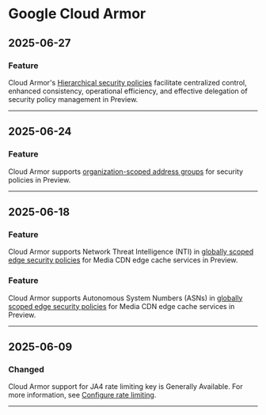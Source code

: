 # Google Cloud Armor

## 2025-06-27

### Feature

Cloud Armor's [Hierarchical security policies](https://cloud.google.com/armor/docs/hierarchical-policies-overview) facilitate centralized control, enhanced consistency, operational efficiency, and effective delegation of security policy management in Preview.

---
## 2025-06-24

### Feature

Cloud Armor supports [organization-scoped address groups](https://cloud.google.com/armor/docs/address-groups-overview#organization-scoped-address-group) for security policies in Preview.

---
## 2025-06-18

### Feature

Cloud Armor supports Network Threat Intelligence (NTI) in [globally scoped edge security policies](https://cloud.google.com/armor/docs/security-policy-overview#expandable-1) for Media CDN edge cache services in Preview.

### Feature

Cloud Armor supports Autonomous System Numbers (ASNs) in [globally scoped edge security policies](https://cloud.google.com/armor/docs/security-policy-overview#expandable-1) for Media CDN edge cache services in Preview.

---
## 2025-06-09

### Changed

Cloud Armor support for JA4 rate limiting key is Generally Available. For more information, see [Configure rate limiting](https://cloud.google.com/armor/docs/configure-rate-limiting).

---
